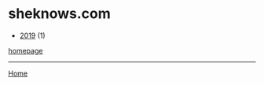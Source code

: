# sheknows.com

  * [2019](./sheknows-com-2019.md) (1)

[homepage](https://www.sheknows.com/)

----

[Home](../index.md)
